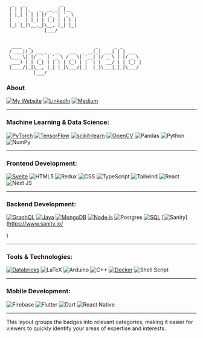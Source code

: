 ```
  _   _             _     
 | | | |_   _  __ _| |__  
 | |_| | | | |/ _` | '_ \ 
 |  _  | |_| | (_| | | | |
 |_| |_|\__,_|\__, |_| |_|
              |___/       
                                                                                                      
```
```
  ____  _                        _      _ _       
 / ___|(_) __ _ _ __   ___  _ __(_) ___| | | ___  
 \___ \| |/ _` | '_ \ / _ \| '__| |/ _ \ | |/ _ \ 
  ___) | | (_| | | | | (_) | |  | |  __/ | | (_) |
 |____/|_|\__, |_| |_|\___/|_|  |_|\___|_|_|\___/ 
          |___/                                   
```

### About
[![My Website](https://img.shields.io/badge/My_Website-%23FF5722.svg?style=for-the-badge&logo=googlechrome&logoColor=white)](https://hughsignoriello.com)
[![LinkedIn](https://img.shields.io/badge/LinkedIn-%230A66C2.svg?style=for-the-badge&logo=linkedin&logoColor=white)](https://au.linkedin.com/in/hughsignoriello)
[![Medium](https://img.shields.io/badge/Medium-%23000000.svg?style=for-the-badge&logo=medium&logoColor=white)](https://medium.com/@hugh.signoriello)

---

### Machine Learning & Data Science:
[![PyTorch](https://img.shields.io/badge/PyTorch-%23EE4C2C.svg?style=for-the-badge&logo=pytorch&logoColor=white)](https://pytorch.org/)
[![TensorFlow](https://img.shields.io/badge/TensorFlow-%23FF6F00.svg?style=for-the-badge&logo=tensorflow&logoColor=white)](https://www.tensorflow.org/)
[![scikit-learn](https://img.shields.io/badge/scikit--learn-%23F7931E.svg?style=for-the-badge&logo=scikit-learn&logoColor=white)](https://scikit-learn.org/)
[![OpenCV](https://img.shields.io/badge/OpenCV-%233776AB.svg?style=for-the-badge&logo=opencv&logoColor=white)](https://opencv.org/)
![Pandas](https://img.shields.io/badge/pandas-%23150458.svg?style=for-the-badge&logo=pandas&logoColor=white)
![Python](https://img.shields.io/badge/python%20-%2314354C.svg?&style=for-the-badge&logo=python&logoColor=white)
![NumPy](https://img.shields.io/badge/numpy-%23013243.svg?style=for-the-badge&logo=numpy&logoColor=white)

---

### Frontend Development:
[![Svelte](https://img.shields.io/badge/Svelte-FF3E00.svg?style=for-the-badge&logo=svelte&logoColor=white)](https://svelte.dev/)
![HTML5](https://img.shields.io/badge/html5-%23E34F26.svg?style=for-the-badge&logo=html5&logoColor=white)
![Redux](https://img.shields.io/badge/redux-%23593d88.svg?style=for-the-badge&logo=redux&logoColor=white)
![CSS](https://img.shields.io/badge/css-%231572B6.svg?style=for-the-badge&logo=css3&logoColor=white)
![TypeScript](https://img.shields.io/badge/typescript-%23007ACC.svg?style=for-the-badge&logo=typescript&logoColor=white)
![Tailwind](https://img.shields.io/badge/tailwind-06B6D4.svg?style=for-the-badge&logo=tailwindcss&logoColor=white)
![React](https://img.shields.io/badge/react-%2320232a.svg?style=for-the-badge&logo=react&logoColor=%2361DAFB)
![Next JS](https://img.shields.io/badge/Next-black?style=for-the-badge&logo=next.js&logoColor=white)

---

### Backend Development:
[![GraphQL](https://img.shields.io/badge/GraphQL-E10098.svg?style=for-the-badge&logo=graphql&logoColor=white)](https://graphql.org/)
[![Java](https://img.shields.io/badge/Java-%23ED8B00.svg?style=for-the-badge&logo=java&logoColor=white)](https://www.java.com/)
[![MongoDB](https://img.shields.io/badge/MongoDB-47A248.svg?style=for-the-badge&logo=mongodb&logoColor=white)](https://www.mongodb.com/)
[![Node.js](https://img.shields.io/badge/Node.js-%23339933.svg?style=for-the-badge&logo=node.js&logoColor=white)](https://nodejs.org/)
![Postgres](https://img.shields.io/badge/postgres-%23316192.svg?style=for-the-badge&logo=postgresql&logoColor=white)
[![SQL](https://img.shields.io/badge/SQL-003B57.svg?style=for-the-badge&logo=sql&logoColor=white)](https://en.wikipedia.org/wiki/SQL)
[![Sanity](https://img.shields.io/badge/Sanity-000000.svg?style=for-the-badge&logo=sanity&logoColor=white)](https://www.sanity.io/

)

---

### Tools & Technologies:
[![Databricks](https://img.shields.io/badge/Databricks-FF813F.svg?style=for-the-badge&logo=databricks&logoColor=white)](https://databricks.com/)
![LaTeX](https://img.shields.io/badge/latex-%23008080.svg?style=for-the-badge&logo=latex&logoColor=white)
![Arduino](https://img.shields.io/badge/-arduino-00979D?style=for-the-badge&logo=Arduino&logoColor=white)
![C++](https://img.shields.io/badge/c++-%2300599C.svg?&style=for-the-badge&logo=c%2B%2B&logoColor=white)
[![Docker](https://img.shields.io/badge/Docker-2496ED.svg?style=for-the-badge&logo=docker&logoColor=white)](https://www.docker.com/)
![Shell Script](https://img.shields.io/badge/shell_script-%23121011.svg?style=for-the-badge&logo=gnu-bash&logoColor=white)

---

### Mobile Development:
![Firebase](https://img.shields.io/badge/Firebase-FFCA28.svg?style=for-the-badge&logo=firebase&logoColor=black)
![Flutter](https://img.shields.io/badge/flutter-%2302569B.svg?&style=for-the-badge&logo=flutter&logoColor=white)
![Dart](https://img.shields.io/badge/dart-%230175C2.svg?&style=for-the-badge&logo=dart&logoColor=white)
![React Native](https://img.shields.io/badge/react%20native-%2361DAFB.svg?style=for-the-badge&logo=react&logoColor=white)

---

This layout groups the badges into relevant categories, making it easier for viewers to quickly identify your areas of expertise and interests.

<!--
**hughmancoder/hughmancoder** is a ✨ _special_ ✨ repository because its `README.md` (this file) appears on your GitHub profile.

Here are some ideas to get you started:

- 🔭 I’m currently working on ...
- 🌱 I’m currently learning ...
- 👯 I’m looking to collaborate on ...
- 🤔 I’m looking for help with ...
- 💬 Ask me about ...
- 📫 How to reach me: ...
- 😄 Pronouns: ...
- ⚡ Fun fact: ...
-->
